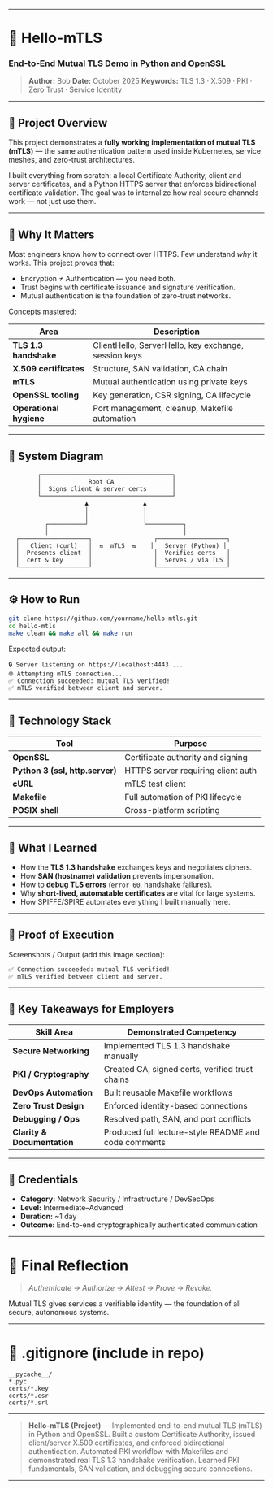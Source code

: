 
---

# 🔐 Hello-mTLS

### End-to-End Mutual TLS Demo in Python and OpenSSL

> **Author:** Bob
> **Date:** October 2025
> **Keywords:** TLS 1.3 · X.509 · PKI · Zero Trust · Service Identity

---

## 🎯 Project Overview

This project demonstrates a **fully working implementation of mutual TLS (mTLS)** — the same authentication pattern used inside Kubernetes, service meshes, and zero-trust architectures.

I built everything from scratch: a local Certificate Authority, client and server certificates, and a Python HTTPS server that enforces bidirectional certificate validation. The goal was to internalize how real secure channels work — not just use them.

---

## 🧠 Why It Matters

Most engineers know how to connect over HTTPS. Few understand *why* it works.
This project proves that:

* Encryption ≠ Authentication — you need both.
* Trust begins with certificate issuance and signature verification.
* Mutual authentication is the foundation of zero-trust networks.

Concepts mastered:

| Area                    | Description                                          |
| ----------------------- | ---------------------------------------------------- |
| **TLS 1.3 handshake**   | ClientHello, ServerHello, key exchange, session keys |
| **X.509 certificates**  | Structure, SAN validation, CA chain                  |
| **mTLS**                | Mutual authentication using private keys             |
| **OpenSSL tooling**     | Key generation, CSR signing, CA lifecycle            |
| **Operational hygiene** | Port management, cleanup, Makefile automation        |

---

## 🧩 System Diagram

```
        ┌────────────────────────────────────┐
        │             Root CA                │
        │  Signs client & server certs       │
        └────────────────────────────────────┘
                     ▲               ▲
                     │               │
                     │               │
          ┌──────────┘               └──────────┐
          │                                     │
  ┌───────────────────┐                 ┌───────────────────┐
  │   Client (curl)   │  ⇆  mTLS  ⇆    │   Server (Python) │
  │  Presents client  │                 │  Verifies certs   │
  │  cert & key       │                 │  Serves / via TLS │
  └───────────────────┘                 └───────────────────┘
```

---

## ⚙️ How to Run

```bash
git clone https://github.com/yourname/hello-mtls.git
cd hello-mtls
make clean && make all && make run
```

Expected output:

```
🔒 Server listening on https://localhost:4443 ...
🌐 Attempting mTLS connection...
✅ Connection succeeded: mutual TLS verified!
✅ mTLS verified between client and server.
```

---

## 🧰 Technology Stack

| Tool                            | Purpose                            |
| ------------------------------- | ---------------------------------- |
| **OpenSSL**                     | Certificate authority and signing  |
| **Python 3 (ssl, http.server)** | HTTPS server requiring client auth |
| **cURL**                        | mTLS test client                   |
| **Makefile**                    | Full automation of PKI lifecycle   |
| **POSIX shell**                 | Cross-platform scripting           |

---

## 📖 What I Learned

* How the **TLS 1.3 handshake** exchanges keys and negotiates ciphers.
* How **SAN (hostname) validation** prevents impersonation.
* How to **debug TLS errors** (`error 60`, handshake failures).
* Why **short-lived, automatable certificates** are vital for large systems.
* How SPIFFE/SPIRE automates everything I built manually here.

---

## 🧪 Proof of Execution

Screenshots / Output (add this image section):

```
✅ Connection succeeded: mutual TLS verified!
✅ mTLS verified between client and server.
```


---

## 🧠 Key Takeaways for Employers

| Skill Area                  | Demonstrated Competency                              |
| --------------------------- | ---------------------------------------------------- |
| **Secure Networking**       | Implemented TLS 1.3 handshake manually               |
| **PKI / Cryptography**      | Created CA, signed certs, verified trust chains      |
| **DevOps Automation**       | Built reusable Makefile workflows                    |
| **Zero Trust Design**       | Enforced identity-based connections                  |
| **Debugging / Ops**         | Resolved path, SAN, and port conflicts               |
| **Clarity & Documentation** | Produced full lecture-style README and code comments |

---


## 🏅 Credentials

* **Category:** Network Security / Infrastructure / DevSecOps
* **Level:** Intermediate–Advanced
* **Duration:** ~1 day
* **Outcome:** End-to-end cryptographically authenticated communication

---

# 💬 Final Reflection

> *Authenticate → Authorize → Attest → Prove → Revoke.*

Mutual TLS gives services a verifiable identity — the foundation of all secure, autonomous systems.

---

# 📁 .gitignore (include in repo)

```gitignore
__pycache__/
*.pyc
certs/*.key
certs/*.csr
certs/*.srl
```

---


> **Hello-mTLS (Project)** — Implemented end-to-end mutual TLS (mTLS) in Python and OpenSSL. Built a custom Certificate Authority, issued client/server X.509 certificates, and enforced bidirectional authentication. Automated PKI workflow with Makefiles and demonstrated real TLS 1.3 handshake verification. Learned PKI fundamentals, SAN validation, and debugging secure connections.

---

